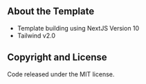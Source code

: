 
## About the Template

- Template building using NextJS Version 10
- Tailwind v2.0

## Copyright and License

Code released under the MIT license.
